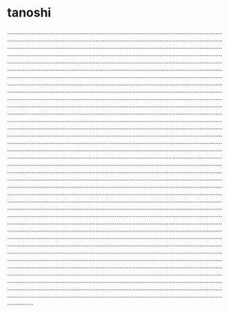# tanoshi

...........................................................................................................................................................................................................................................................................................................................................................................................................................................................................................................................................................................................................................................................................................................................................................................................................................................................................................................................................................................................................................................................................................................................................................................................................................................................................................................................................................................................................................................................................................................................................................................................................................................................................................................................................................................................................................................................................................................................................................................................................................................................................................................................................................................................................................................................................................................................................................................................................................................................................................................................................................................................................................................................................................................................................................................................................................................................................................................................................................................................................................................................................................................................................................................................................................................................................................................................................................................................................................................................................................................................................................................................................................................................................................................................................................................................................................................................................................................................................................................................................................................................................................................................................................................................................................................................................................................................................................................................................................................................................................................................................................................................................................................................................................................................................................................................